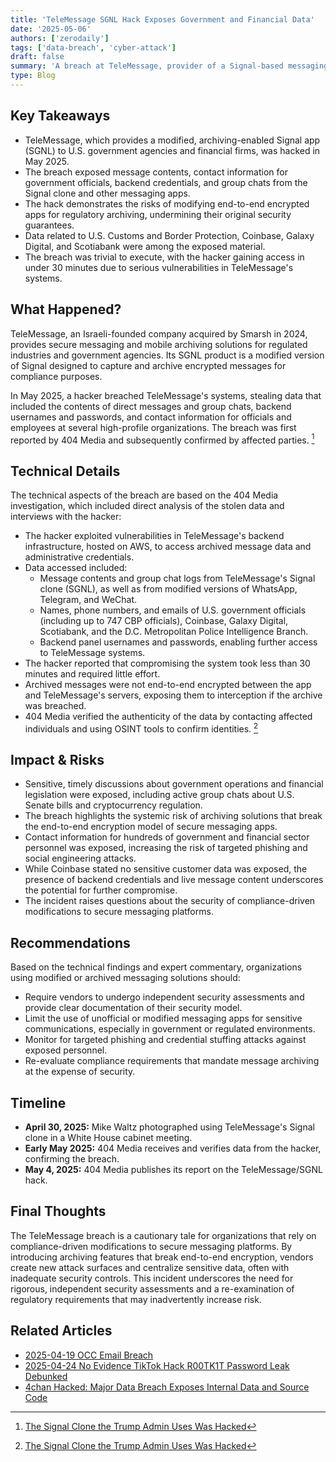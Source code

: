 ```yaml
---
title: 'TeleMessage SGNL Hack Exposes Government and Financial Data'
date: '2025-05-06'
authors: ['zerodaily']
tags: ['data-breach', 'cyber-attack']
draft: false
summary: 'A breach at TeleMessage, provider of a Signal-based messaging archiver used by U.S. government agencies and major financial institutions, exposed sensitive group chats, contact information, and backend credentials.'
type: Blog
---
```


## Key Takeaways

- TeleMessage, which provides a modified, archiving-enabled Signal app (SGNL) to U.S. government agencies and financial firms, was hacked in May 2025.
- The breach exposed message contents, contact information for government officials, backend credentials, and group chats from the Signal clone and other messaging apps.
- The hack demonstrates the risks of modifying end-to-end encrypted apps for regulatory archiving, undermining their original security guarantees.
- Data related to U.S. Customs and Border Protection, Coinbase, Galaxy Digital, and Scotiabank were among the exposed material.
- The breach was trivial to execute, with the hacker gaining access in under 30 minutes due to serious vulnerabilities in TeleMessage's systems.

## What Happened?

TeleMessage, an Israeli-founded company acquired by Smarsh in 2024, provides secure messaging and mobile archiving solutions for regulated industries and government agencies. Its SGNL product is a modified version of Signal designed to capture and archive encrypted messages for compliance purposes.

In May 2025, a hacker breached TeleMessage's systems, stealing data that included the contents of direct messages and group chats, backend usernames and passwords, and contact information for officials and employees at several high-profile organizations. The breach was first reported by 404 Media and subsequently confirmed by affected parties. [^1]

## Technical Details

The technical aspects of the breach are based on the 404 Media investigation, which included direct analysis of the stolen data and interviews with the hacker:

- The hacker exploited vulnerabilities in TeleMessage's backend infrastructure, hosted on AWS, to access archived message data and administrative credentials.
- Data accessed included:
  - Message contents and group chat logs from TeleMessage's Signal clone (SGNL), as well as from modified versions of WhatsApp, Telegram, and WeChat.
  - Names, phone numbers, and emails of U.S. government officials (including up to 747 CBP officials), Coinbase, Galaxy Digital, Scotiabank, and the D.C. Metropolitan Police Intelligence Branch.
  - Backend panel usernames and passwords, enabling further access to TeleMessage systems.
- The hacker reported that compromising the system took less than 30 minutes and required little effort.
- Archived messages were not end-to-end encrypted between the app and TeleMessage's servers, exposing them to interception if the archive was breached.
- 404 Media verified the authenticity of the data by contacting affected individuals and using OSINT tools to confirm identities. [^1]

## Impact & Risks

- Sensitive, timely discussions about government operations and financial legislation were exposed, including active group chats about U.S. Senate bills and cryptocurrency regulation.
- The breach highlights the systemic risk of archiving solutions that break the end-to-end encryption model of secure messaging apps.
- Contact information for hundreds of government and financial sector personnel was exposed, increasing the risk of targeted phishing and social engineering attacks.
- While Coinbase stated no sensitive customer data was exposed, the presence of backend credentials and live message content underscores the potential for further compromise.
- The incident raises questions about the security of compliance-driven modifications to secure messaging platforms.

## Recommendations

Based on the technical findings and expert commentary, organizations using modified or archived messaging solutions should:

- Require vendors to undergo independent security assessments and provide clear documentation of their security model.
- Limit the use of unofficial or modified messaging apps for sensitive communications, especially in government or regulated environments.
- Monitor for targeted phishing and credential stuffing attacks against exposed personnel.
- Re-evaluate compliance requirements that mandate message archiving at the expense of security.

## Timeline

- **April 30, 2025:** Mike Waltz photographed using TeleMessage's Signal clone in a White House cabinet meeting.
- **Early May 2025:** 404 Media receives and verifies data from the hacker, confirming the breach.
- **May 4, 2025:** 404 Media publishes its report on the TeleMessage/SGNL hack.

## Final Thoughts

The TeleMessage breach is a cautionary tale for organizations that rely on compliance-driven modifications to secure messaging platforms. By introducing archiving features that break end-to-end encryption, vendors create new attack surfaces and centralize sensitive data, often with inadequate security controls. This incident underscores the need for rigorous, independent security assessments and a re-examination of regulatory requirements that may inadvertently increase risk.

## Related Articles

- [2025-04-19 OCC Email Breach](</blog/2025-04-19-occ-email-breach>)
- [2025-04-24 No Evidence TikTok Hack R00TK1T Password Leak Debunked](</blog/2025-04-24-no-evidence-tiktok-hack-r00tk1t-password-leak-debunked>)
- [4chan Hacked: Major Data Breach Exposes Internal Data and Source Code](</blog/2025-04-16-4chan-hack>)

[^1]: [The Signal Clone the Trump Admin Uses Was Hacked](https://www.404media.co/the-signal-clone-the-trump-admin-uses-was-hacked/)
